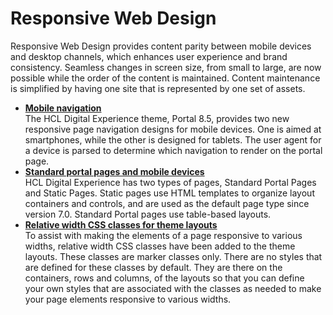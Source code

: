 # Responsive Web Design

Responsive Web Design provides content parity between mobile devices and desktop channels, which enhances user experience and brand consistency. Seamless changes in screen size, from small to large, are now possible while the order of the content is maintained. Content maintenance is simplified by having one site that is represented by one set of assets.


-   **[Mobile navigation](rwd_add_navphone.md)**  
The HCL Digital Experience theme, Portal 8.5, provides two new responsive page navigation designs for mobile devices. One is aimed at smartphones, while the other is designed for tablets. The user agent for a device is parsed to determine which navigation to render on the portal page.
-   **[Standard portal pages and mobile devices](rwd_legacypages.md)**  
HCL Digital Experience has two types of pages, Standard Portal Pages and Static Pages. Static pages use HTML templates to organize layout containers and controls, and are used as the default page type since version 7.0. Standard Portal pages use table-based layouts.
-   **[Relative width CSS classes for theme layouts](../responsive_web_design/relative_width_css_classes/index.md)**  
To assist with making the elements of a page responsive to various widths, relative width CSS classes have been added to the theme layouts. These classes are marker classes only. There are no styles that are defined for these classes by default. They are there on the containers, rows and columns, of the layouts so that you can define your own styles that are associated with the classes as needed to make your page elements responsive to various widths. 



